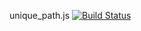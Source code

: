 unique_path.js [![Build Status](https://travis-ci.org/varemenos/unique_path.svg)](https://travis-ci.org/varemenos/unique_path)
